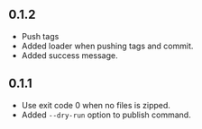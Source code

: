 ## 0.1.2
- Push tags
- Added loader when pushing tags and commit.
- Added success message.

## 0.1.1
- Use exit code 0 when no files is zipped.
- Added `--dry-run` option to publish command.
